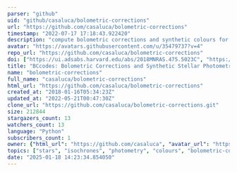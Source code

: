 ```yaml
---
parser: "github"
uid: "github/casaluca/bolometric-corrections"
url: "https://github.com/casaluca/bolometric-corrections"
timestamp: "2022-07-17 17:18:43.922420"
description: "compute bolometric corrections and synthetic colours for input values of stellar parameters"
avatar: "https://avatars.githubusercontent.com/u/35479737?v=4"
repo_url: "https://github.com/casaluca/bolometric-corrections"
doi: ["https://ui.adsabs.harvard.edu/abs/2018MNRAS.475.5023C", "https://ui.adsabs.harvard.edu/abs/2014MNRAS.444..392C", "https://ui.adsabs.harvard.edu/abs/2018ascl.soft05022C/abstract"]
title: "BCcodes: Bolometric Corrections and Synthetic Stellar Photometry"
name: "bolometric-corrections"
full_name: "casaluca/bolometric-corrections"
html_url: "https://github.com/casaluca/bolometric-corrections"
created_at: "2018-01-16T05:34:23Z"
updated_at: "2022-05-21T00:47:30Z"
clone_url: "https://github.com/casaluca/bolometric-corrections.git"
size: 212844
stargazers_count: 13
watchers_count: 13
language: "Python"
subscribers_count: 1
owner: {"html_url": "https://github.com/casaluca", "avatar_url": "https://avatars.githubusercontent.com/u/35479737?v=4", "login": "casaluca", "type": "User"}
topics: ["stars", "isochrones", "photometry", "colours", "bolometric-corrections", "synthetic-colours", "astronomy", "astrophysics"]
date: "2025-01-18 14:23:34.854050"
---
```

